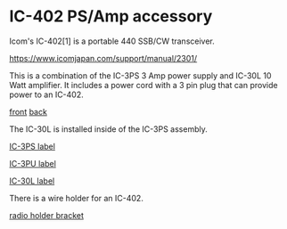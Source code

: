 # IC-402 PS/Amp accessory

Icom's IC-402[1] is a portable 440 SSB/CW transceiver.

https://www.icomjapan.com/support/manual/2301/

This is a combination of the IC-3PS 3 Amp power supply and IC-30L 10 Watt
amplifier.  It includes a power cord with a 3 pin plug that can provide power
to an IC-402.

[front](<images/front.jpg>) [back](<images/back.jpg>)

The IC-30L is installed inside of the IC-3PS assembly.

[IC-3PS label](<images/IC-3PS label.jpg>)

[IC-3PU label](<images/IC-3PU label.jpg>)

[IC-30L label](<images/IC-30L label.jpg>)

There is a wire holder for an IC-402.

[radio holder bracket](<images/radio holder bracket.jpg>)
